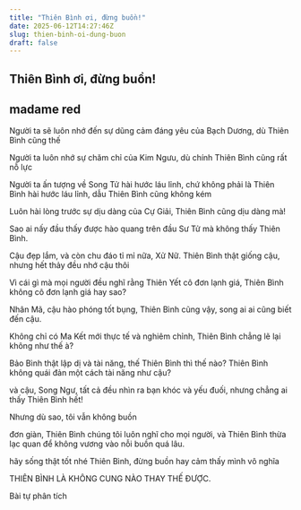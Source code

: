 ```yaml
---
title: "Thiên Bình ơi, đừng buồn!"
date: 2025-06-12T14:27:46Z
slug: thien-binh-oi-dung-buon
draft: false
---
```


## Thiên Bình ơi, đừng buồn!

## madame red

Người ta sẽ luôn nhớ đến sự dũng cảm đáng yêu của Bạch Dương, dù Thiên Bình cũng thế
 
Người ta luôn nhớ sự chăm chỉ của Kim Ngưu, dù chính Thiên Bình cũng rất nỗ lực
 
Người ta ấn tượng về Song Tử hài hước láu lỉnh, chứ không phải là Thiên Bình hài hước láu lỉnh, dẫu Thiên Bình cũng không kém
 
Luôn hài lòng trước sự dịu dàng của Cự Giải, Thiên Bình cũng dịu dàng mà!
 
Sao ai nấy đầu thấy được hào quang trên đầu Sư Tử mà không thấy Thiên Bình.
 
Cậu đẹp lắm, và còn chu đáo tỉ mỉ nữa, Xử Nữ. Thiên Bình thật giống cậu, nhưng hết thảy đều nhớ cậu thôi
 
Vì cái gì mà mọi người đều nghĩ rằng Thiên Yết cô đơn lạnh giá, Thiên Bình không cô đơn lạnh giá hay sao?
 
Nhân Mã, cậu hào phóng tốt bụng, Thiên Bình cũng vậy, song ai ai cũng biết đến cậu.
 
Không chỉ có Ma Kết mới thực tế và nghiêm chỉnh, Thiên Bình chẳng lẽ lại không như thế à?
 
Bảo Bình thật lập dị và tài năng, thế Thiên Bình thì thế nào? Thiên Bình không quái đản một cách tài năng như cậu?
 
và cậu, Song Ngư, tất cả đều nhìn ra bạn khóc và yếu đuối, nhưng chẳng ai thấy Thiên Bình hết!
 
Nhưng dù sao, tôi vẫn không buồn
 
đơn giàn, Thiên Bình chúng tôi luôn nghĩ cho mọi người, và Thiên Bình thừa lạc quan để không vương vào nỗi buồn quá lâu.
 
hãy sống thật tốt nhé Thiên Bình, đừng buồn hay cảm thấy mình vô nghĩa
 
THIÊN BÌNH LÀ KHÔNG CUNG NÀO THAY THẾ ĐƯỢC.
 
Bài tự phân tích